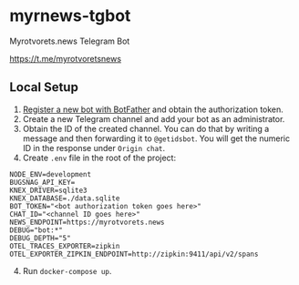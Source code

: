 # myrnews-tgbot

Myrotvorets.news Telegram Bot

https://t.me/myrotvoretsnews

## Local Setup

1. [Register a new bot with BotFather](https://core.telegram.org/bots#3-how-do-i-create-a-bot) and obtain the authorization token.
2. Create a new Telegram channel and add your bot as an administrator.
3. Obtain the ID of the created channel. You can do that by writing a message and then forwarding it to `@getidsbot`. You will get the numeric ID in the response under `Origin chat`.
3. Create `.env` file in the root of the project:
```
NODE_ENV=development
BUGSNAG_API_KEY=
KNEX_DRIVER=sqlite3
KNEX_DATABASE=./data.sqlite
BOT_TOKEN="<bot authorization token goes here>"
CHAT_ID="<channel ID goes here>"
NEWS_ENDPOINT=https://myrotvorets.news
DEBUG="bot:*"
DEBUG_DEPTH="5"
OTEL_TRACES_EXPORTER=zipkin
OTEL_EXPORTER_ZIPKIN_ENDPOINT=http://zipkin:9411/api/v2/spans
```
4. Run `docker-compose up`.
